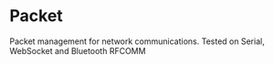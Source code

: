 # Packet
Packet management for network communications. Tested on Serial, WebSocket and Bluetooth RFCOMM
